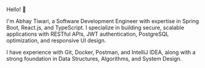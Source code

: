 Hello! 👋

I'm Abhay Tiwari, a Software Development Engineer with expertise in Spring Boot, React.js, and TypeScript. I specialize in building secure, scalable applications with RESTful APIs, JWT authentication, PostgreSQL optimization, and responsive UI design.

I have experience with Git, Docker, Postman, and IntelliJ IDEA, along with a strong foundation in Data Structures, Algorithms, and System Design.
